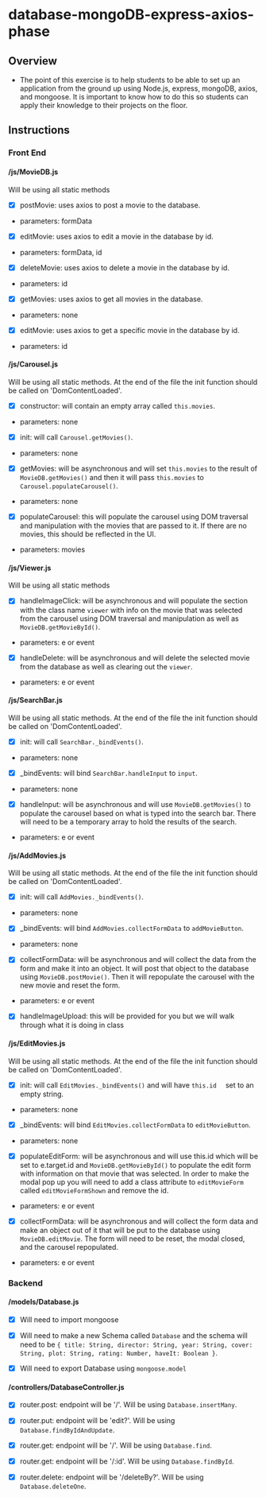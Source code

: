 # database-mongoDB-express-axios-phase
## Overview
- The point of this exercise is to help students to be able to set up an application from the ground up using Node.js, express, mongoDB, axios, and mongoose. It is important to know how to do this so students can apply their knowledge to their projects on the floor.

## Instructions

### Front End

#### /js/MovieDB.js

Will be using all static methods

* [x] postMovie: uses axios to post a movie to the database.
 
 - parameters: formData

* [x] editMovie: uses axios to edit a movie in the database by id.

 - parameters: formData, id

 * [x] deleteMovie: uses axios to delete a movie in the database by id.

 - parameters: id

 * [x] getMovies: uses axios to get all movies in the database.

 - parameters: none

 * [x] editMovie: uses axios to get a specific movie in the database by id.

 - parameters: id

 #### /js/Carousel.js

Will be using all static methods. At the end of the file the init function should be called on 'DomContentLoaded'.

 * [x] constructor: will contain an empty array called ```this.movies```.

  - parameters: none

 * [x] init: will call ```Carousel.getMovies()```.

  - parameters: none

 * [x] getMovies: will be asynchronous and will set ```this.movies``` to the result of ```MovieDB.getMovies()``` and then it will pass ```this.movies``` to ```Carousel.populateCarousel()```.

  - parameters: none

 * [x] populateCarousel: this will populate the carousel using DOM traversal and manipulation with the movies that are passed to it. If there are no movies, this should be reflected in the UI.

 - parameters: movies

 #### /js/Viewer.js

 Will be using all static methods

 * [x] handleImageClick: will be asynchronous and will populate the section with the class name ```viewer``` with info on the movie that was selected from the carousel using DOM traversal and manipulation as well as ```MovieDB.getMovieById()```.

 - parameters: e or event

 * [x] handleDelete: will be asynchronous and will delete the selected movie from the database as well as clearing out the ```viewer```.

 - parameters: e or event

 #### /js/SearchBar.js

Will be using all static methods. At the end of the file the init function should be called on 'DomContentLoaded'.

* [x] init: will call ```SearchBar._bindEvents()```.

- parameters: none

* [x] _bindEvents: will bind ```SearchBar.handleInput``` to ```input```.

- parameters: none

* [x] handleInput: will be asynchronous and will use ```MovieDB.getMovies()``` to populate the carousel based on what is typed into the search bar. There will need to be a temporary array to hold the results of the search.

- parameters: e or event

#### /js/AddMovies.js

Will be using all static methods. At the end of the file the init function should be called on 'DomContentLoaded'.

* [x] init: will call ```AddMovies._bindEvents()```.

- parameters: none

* [x] _bindEvents: will bind ```AddMovies.collectFormData``` to ```addMovieButton```.

- parameters: none

* [x] collectFormData: will be asynchronous and will collect the data from the form and make it into an object. It will post that object to the database using ```MovieDB.postMovie()```. Then it will repopulate the carousel with the new movie and reset the form.

- parameters: e or event

* [x] handleImageUpload: this will be provided for you but we will walk through what it is doing in class

#### /js/EditMovies.js

Will be using all static methods. At the end of the file the init function should be called on 'DomContentLoaded'.

* [x] init: will call ```EditMovies._bindEvents()``` and will have ```this.id  ``` set to an empty string.

- parameters: none

* [x] _bindEvents: will bind ```EditMovies.collectFormData``` to ```editMovieButton```.

- parameters: none

* [x] populateEditForm: will be asynchronous and will use this.id which will be set to e.target.id and ```MovieDB.getMovieById()``` to populate the edit form with information on that movie that was selected. In order to make the modal pop up you will need to add a class attribute to ```editMovieForm``` called ```editMovieFormShown``` and remove the id.

- parameters: e or event

* [x] collectFormData: will be asynchronous and will collect the form data and make an object out of it that will be put to the database using ```MovieDB.editMovie```. The form will need to be reset, the modal closed, and the carousel repopulated.

- parameters: e or event

### Backend

#### /models/Database.js

* [x] Will need to import mongoose

* [x] Will need to make a new Schema called ```Database``` and the schema will need to be ```{
    title: String,
    director: String,
    year: String,
    cover: String,
    plot: String,
    rating: Number,
    haveIt: Boolean
}```.

* [x] Will need to export Database using ```mongoose.model```

#### /controllers/DatabaseController.js

* [x] router.post: endpoint will be '/'. Will be using ```Database.insertMany```.

* [x] router.put: endpoint will be 'edit?'. Will be using ```Database.findByIdAndUpdate```.

* [x] router.get: endpoint will be '/'. Will be using ```Database.find```.

* [x] router.get: endpoint will be '/:id'. Will be using ```Database.findById```.

* [x] router.delete: endpoint will be '/deleteBy?'. Will be using ```Database.deleteOne```.